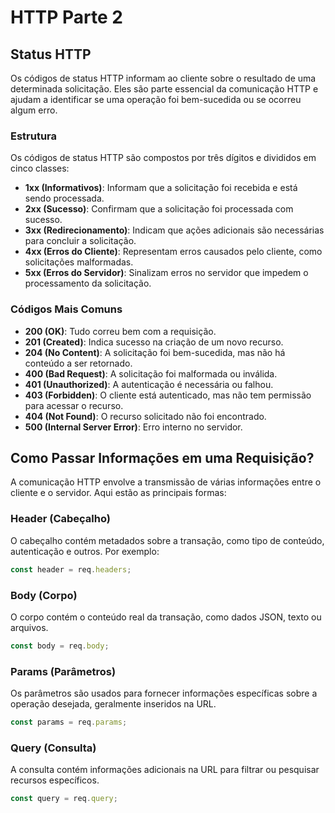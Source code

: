 # HTTP Parte 2

## Status HTTP

Os códigos de status HTTP informam ao cliente sobre o resultado de uma determinada solicitação. Eles são parte essencial da comunicação HTTP e ajudam a identificar se uma operação foi bem-sucedida ou se ocorreu algum erro.

### Estrutura

Os códigos de status HTTP são compostos por três dígitos e divididos em cinco classes:

- **1xx (Informativos)**: Informam que a solicitação foi recebida e está sendo processada.
- **2xx (Sucesso)**: Confirmam que a solicitação foi processada com sucesso.
- **3xx (Redirecionamento)**: Indicam que ações adicionais são necessárias para concluir a solicitação.
- **4xx (Erros do Cliente)**: Representam erros causados pelo cliente, como solicitações malformadas.
- **5xx (Erros do Servidor)**: Sinalizam erros no servidor que impedem o processamento da solicitação.

### Códigos Mais Comuns

- **200 (OK)**: Tudo correu bem com a requisição.
- **201 (Created)**: Indica sucesso na criação de um novo recurso.
- **204 (No Content)**: A solicitação foi bem-sucedida, mas não há conteúdo a ser retornado.
- **400 (Bad Request)**: A solicitação foi malformada ou inválida.
- **401 (Unauthorized)**: A autenticação é necessária ou falhou.
- **403 (Forbidden)**: O cliente está autenticado, mas não tem permissão para acessar o recurso.
- **404 (Not Found)**: O recurso solicitado não foi encontrado.
- **500 (Internal Server Error)**: Erro interno no servidor.

## Como Passar Informações em uma Requisição?

A comunicação HTTP envolve a transmissão de várias informações entre o cliente e o servidor. Aqui estão as principais formas:

### Header (Cabeçalho)

O cabeçalho contém metadados sobre a transação, como tipo de conteúdo, autenticação e outros. Por exemplo:

```javascript
const header = req.headers;
```

### Body (Corpo)

O corpo contém o conteúdo real da transação, como dados JSON, texto ou arquivos.

```javascript
const body = req.body;
```

### Params (Parâmetros)

Os parâmetros são usados para fornecer informações específicas sobre a operação desejada, geralmente inseridos na URL.

```javascript
const params = req.params;
```

### Query (Consulta)

A consulta contém informações adicionais na URL para filtrar ou pesquisar recursos específicos.

```javascript
const query = req.query;
```
